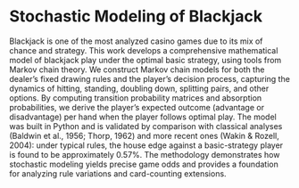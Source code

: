 # Stochastic Modeling of Blackjack
Blackjack is one of the most analyzed casino games due to its mix of chance and strategy. This work develops a comprehensive mathematical model of blackjack play under the optimal basic strategy, using tools from Markov chain theory. We construct Markov chain models for both the dealer’s fixed drawing rules and the player’s decision process, capturing the dynamics of hitting, standing, doubling down, splitting pairs, and other options. By computing transition probability matrices and absorption probabilities, we derive the player’s expected outcome (advantage or disadvantage) per hand when the player follows optimal play. The model was built in Python and is validated by comparison with classical analyses (Baldwin et al., 1956; Thorp, 1962) and more recent ones (Wakin & Rozell, 2004): under typical rules, the house edge against a basic-strategy player is found to be approximately 0.57%. The methodology demonstrates how stochastic modeling yields precise game odds and provides a foundation for analyzing rule variations and card-counting extensions.
